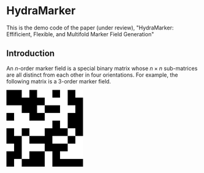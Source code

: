# **HydraMarker**

This is the demo code of the paper (under review), "HydraMarker: Effificient, Flexible, and Multifold Marker Field Generation"
## Introduction
An $n$-order marker field is a special binary matrix whose $n\times n$ sub-matrices are all distinct from each other in four orientations. For example, the following matrix is a 3-order marker field.

![输入图片描述](README_md_files/ad42c940-1fcf-11ed-8146-8d18eecd1c52.jpeg?v=1&type=image)

